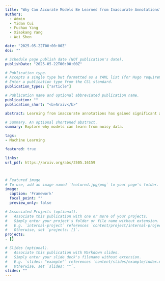```yaml
---
title: "Why Can Accurate Models Be Learned from Inaccurate Annotations?"
authors:
  - Admin
  - Yidan Cui
  - Fuchao Yang
  - Xiaokang Yang
  - Wei Shen

date: "2025-05-22T00:00:00Z"
doi: ""

# Schedule page publish date (NOT publication's date).
publishDate: "2025-05-22T00:00:00Z"

# Publication type.
# Accepts a single type but formatted as a YAML list (for Hugo requirements).
# Enter a publication type from the CSL standard.
publication_types: ["article"]

# Publication name and optional abbreviated publication name.
publication: ""
publication_short: "<b>Arxiv</b>"

abstract: Learning from inaccurate annotations has gained significant attention due to the high cost of precise labeling. However, despite the presence of erroneous labels, models trained on noisy data often retain the ability to make accurate predictions. This intriguing phenomenon raises a fundamental yet largely unexplored question why models can still extract correct label information from inaccurate annotations remains unexplored. In this paper, we conduct a comprehensive investigation into this issue. By analyzing weight matrices from both empirical and theoretical perspectives, we find that label inaccuracy primarily accumulates noise in lower singular components and subtly perturbs the principal subspace. Within a certain range, the principal subspaces of weights trained on inaccurate labels remain largely aligned with those learned from clean labels, preserving essential task-relevant information. We formally prove that the angles of principal subspaces exhibit minimal deviation under moderate label inaccuracy, explaining why models can still generalize effectively. Building on these insights, we propose LIP, a lightweight plug-in designed to help classifiers retain principal subspace information while mitigating noise induced by label inaccuracy. Extensive experiments on tasks with various inaccuracy conditions demonstrate that LIP consistently enhances the performance of existing algorithms. We hope our findings can offer valuable theoretical and practical insights to understand of model robustness under inaccurate supervision.

# Summary. An optional shortened abstract.
summary: Explore why models can learn from noisy data.

tags:
- Machine Learning

featured: true

links:
url_pdf: https://arxiv.org/abs/2505.16159



# Featured image
# To use, add an image named `featured.jpg/png` to your page's folder. 
image:
  caption: 'Framework'
  focal_point: ""
  preview_only: false

# Associated Projects (optional).
#   Associate this publication with one or more of your projects.
#   Simply enter your project's folder or file name without extension.
#   E.g. `internal-project` references `content/project/internal-project/index.md`.
#   Otherwise, set `projects: []`.
projects:
- []

# Slides (optional).
#   Associate this publication with Markdown slides.
#   Simply enter your slide deck's filename without extension.
#   E.g. `slides: "example"` references `content/slides/example/index.md`.
#   Otherwise, set `slides: ""`.
slides: ""
---
```

